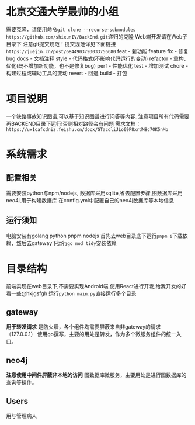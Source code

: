 # 北京交通大学最帅的小组

需要克隆，请使用命令`git clone --recurse-submodules https://github.com/shixunIV/BackEnd.git`递归的克隆
Web端开发请在Web子目录下
注意git提交规范！提交规范详见下面链接`https://juejin.cn/post/6844903793033756680`
feat - 新功能 feature
fix - 修复 bug
docs - 文档注释
style - 代码格式(不影响代码运行的变动)
refactor - 重构、优化(既不增加新功能，也不是修复bug)
perf - 性能优化
test - 增加测试
chore - 构建过程或辅助工具的变动
revert - 回退
build - 打包

# 项目说明

一个铁路事故知识图谱,可以基于知识图谱进行问答等内容.
注意项目所有代码需要再BACKEND目录下运行!否则相对路径会有问题
需求文档：`https://ux1cafcdniz.feishu.cn/docx/GTacdliJLo69P8xrdM8c7OK5nMb`

# 系统需求

## 配置相关

需要安装python与npm/nodejs, 数据库采用sqlite,省去配置步骤,图数据库采用neo4j,用于构建数据库
在config.yml中配置自己的neo4j数据库等本地信息

## 运行须知

电脑安装有golang python pnpm nodejs
首先去web目录底下运行`pnpm i`下载依赖，然后去gateway下运行`go mod tidy`安装依赖

# 目录结构

前端实现在web目录下,不需要实现Android端,使用React进行开发,给我开发的好看一些@hkjgsfgh
运行`python main.py`直接运行多个目录

## gateway

**用于转发请求**
是防火墙，各个组件均需要屏蔽来自非gateway的请求（127.0.0.1）
使用go撰写，主要的用处是转发，作为多个微服务组件的统一入口。

## neo4j

**注意使用中间件屏蔽非本地的访问**
图数据库微服务，主要用处是进行图数据库的查询等操作。

## Users

用与管理病人
